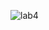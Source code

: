 ![lab4](https://user-images.githubusercontent.com/96528179/168548673-434b1203-f314-44b3-a22a-76978198648d.png)